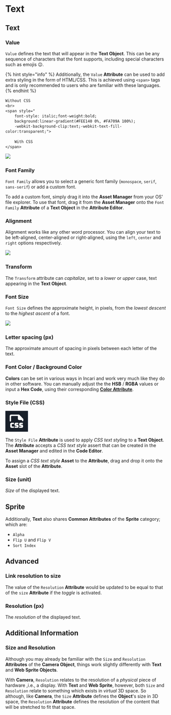 # Text

## Text

### Value

`Value` defines the text that will appear in the **Text Object**. This can be any sequence of characters that the font supports, including special characters such as emojis 😉.

{% hint style="info" %}
Additionally, the `Value` **Attribute** can be used to add extra styling in the form of HTML/CSS. This is achieved using `<span>` tags and is only recommended to users who are familiar with these languages.
{% endhint %}

```markup
Without CSS
<br>
<span style="
    font-style: italic;font-weight:bold;
    background:linear-gradient(#FEE140 0%, #FA709A 100%);
    -webkit-background-clip:text;-webkit-text-fill-color:transparent;">

    With CSS
</span>
```

![](../../../.gitbook/assets/css.png)

### Font Family

`Font Family` allows you to select a generic font family \(`monospace`, `serif`, `sans-serif`\) or add a custom font.

To add a custom font, simply drag it into the **Asset Manager** from your OS' file explorer. To use that font, drag it from the **Asset Manager** onto the `Font Family` **Attribute** of a **Text Object** in the **Attribute Editor**.

### Alignment

Alignment works like any other word processor. You can align your text to be left-aligned, center-aligned or right-aligned, using the `left`, `center` and `right` options respectively.

![](../../../.gitbook/assets/alignment.png)

### Transform 
The `Transform` attribute can *capitalize*, set to a *lower* or *upper* case, text appearing in the **Text Object**.

### Font Size

`Font Size` defines the approximate height, in pixels, from the _lowest descent_ to the _highest ascent_ of a font.

![](../../../.gitbook/assets/font-size.png)

### Letter spacing (px)
The approximate amount of spacing in pixels between each letter of the text.

### Font Color / Background Color

**Colors** can be set in various ways in Incari and work very much like they do in other software. You can manually adjust the the **HSB** / **RGBA** values or input a **Hex Code**, using their corresponding [**Color Attribute**](../attributes/attribute-types/color-attributes.md).

### Style File (CSS)

![](../../../.gitbook/assets/objects/scene-objects/sprites/text/CSSstyle.PNG)

The `Style File` **Attribute** is used to apply *CSS text styling* to a **Text Object**. The **Attribute** accepts a *CSS text style* assert that can be created in the **Asset Manager** and edited in the **Code Editor**.

To assign a *CSS text style* **Asset** to the **Attribute**, drag and drop it onto the **Asset** slot of the **Attribute**.

### Size (unit)
*Size* of the displayed text.

## Sprite

Additionally, **Text** also shares **Common Attributes** of the **Sprite** category; which are:

* `Alpha`
* `Flip U` and `Flip V`
* `Sort Index`

## Advanced

### Link resolution to size
The value of the `Resolution` **Attribute** would be updated to be equal to that of the `size` **Attribute** if the *toggle* is activated.

### Resolution (px)
The *resolution* of the displayed text.

## Additional Information

### Size and Resolution

Although you may already be familiar with the `Size` and `Resolution` **Attributes** of the **Camera Object**, things work slightly differently with **Text** and **Web Sprite Objects**.

With **Camera**, `Resolution` relates to the resolution of a _physical_ piece of hardware ,i.e., a display. With **Text** and **Web Sprite**, however, both `Size` and `Resolution` relate to something which exists in _virtual_ 3D space. So although, like **Camera**, the `Size` **Attribute** defines the **Object**'s size in 3D space, the `Resolution` **Attribute** defines the resolution of the content that will be stretched to fit that space.
